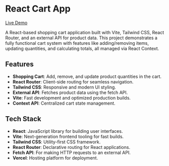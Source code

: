 # React Cart App

[Live Demo](https://shopping-cart-odin-delta.vercel.app/)

A React-based shopping cart application built with Vite, Tailwind CSS, React Router, and an external API for product data. This project demonstrates a fully functional cart system with features like adding/removing items, updating quantities, and calculating totals, all managed via React Context.

## Features

- **Shopping Cart**: Add, remove, and update product quantities in the cart.
- **React Router**: Client-side routing for seamless navigation.
- **Tailwind CSS**: Responsive and modern UI styling.
- **External API**: Fetches product data using the fetch API.
- **Vite**: Fast development and optimized production builds.
- **Context API**: Centralized cart state management.

## Tech Stack

- **React**: JavaScript library for building user interfaces.
- **Vite**: Next-generation frontend tooling for fast builds.
- **Tailwind CSS**: Utility-first CSS framework.
- **React Router**: Declarative routing for React applications.
- **Fetch API**: For making HTTP requests to an external API.
- **Vercel**: Hosting platform for deployment.
